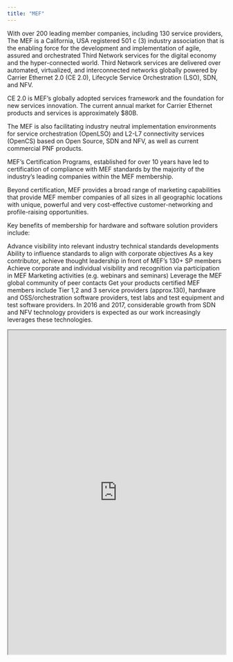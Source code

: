 ```yaml
---
title: "MEF"
---
```


With over 200 leading member companies, including 130 service providers, The MEF is a California, USA registered 501 c (3) industry association that is the enabling force for the development and implementation of agile, assured and orchestrated Third Network services for the digital economy and the hyper-connected world. Third Network services are delivered over automated, virtualized, and interconnected networks globally powered by Carrier Ethernet 2.0 (CE 2.0), Lifecycle Service Orchestration (LSO), SDN, and NFV.

CE 2.0 is MEF’s globally adopted services framework and the foundation for new services innovation. The current annual market for Carrier Ethernet products and services is approximately $80B.

The MEF is also facilitating industry neutral implementation environments for service orchestration (OpenLSO) and L2-L7 connectivity services (OpenCS) based on Open Source, SDN and NFV, as well as current commercial PNF products.

MEF’s Certification Programs, established for over 10 years have led to certification of compliance with MEF standards by the majority of the industry’s leading companies within the MEF membership.

Beyond certification, MEF provides a broad range of marketing capabilities that provide MEF member companies of all sizes in all geographic locations with unique, powerful and very cost-effective customer-networking and profile-raising opportunities.

Key benefits of membership for hardware and software solution providers include:

Advance visibility into relevant industry technical standards developments
Ability to influence standards to align with corporate objectives
As a key contributor, achieve thought leadership in front of MEF’s 130+ SP members
Achieve corporate and individual visibility and recognition via participation in MEF Marketing activities (e.g. webinars and seminars)
Leverage the MEF global community of peer contacts 
Get your products certified
MEF members include Tier 1,2 and 3 service providers (approx.130), hardware and OSS/orchestration software providers, test labs and test equipment and test software providers. In 2016 and 2017, considerable growth from SDN and NFV technology providers is expected as our work increasingly leverages these technologies.

<iframe height="750" width="100%" src="https://ewelton.github.io/ktest/wiki.html#MEF"></iframe>
